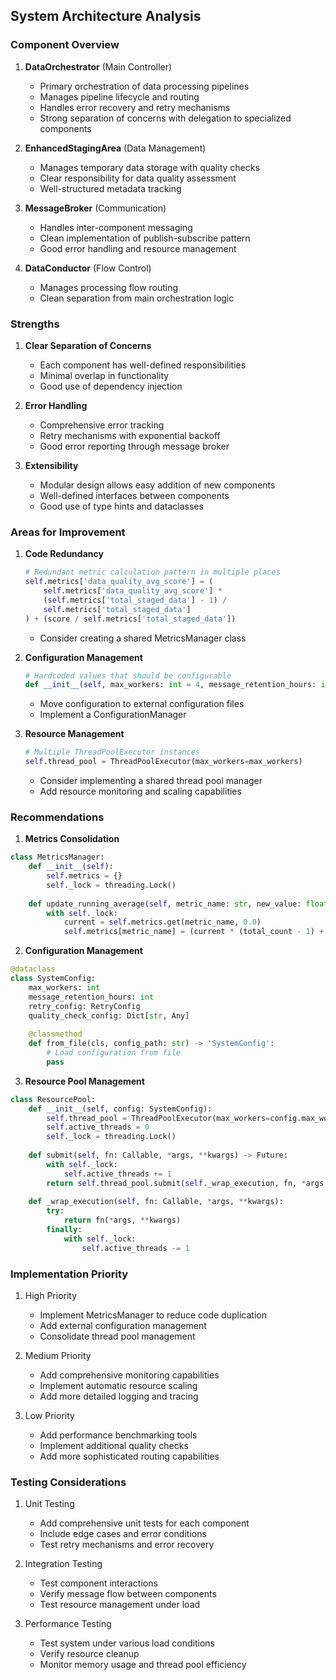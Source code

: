 ## System Architecture Analysis

### Component Overview
1. **DataOrchestrator** (Main Controller)
   - Primary orchestration of data processing pipelines
   - Manages pipeline lifecycle and routing
   - Handles error recovery and retry mechanisms
   - Strong separation of concerns with delegation to specialized components

2. **EnhancedStagingArea** (Data Management)
   - Manages temporary data storage with quality checks
   - Clear responsibility for data quality assessment
   - Well-structured metadata tracking

3. **MessageBroker** (Communication)
   - Handles inter-component messaging
   - Clean implementation of publish-subscribe pattern
   - Good error handling and resource management

4. **DataConductor** (Flow Control)
   - Manages processing flow routing
   - Clean separation from main orchestration logic

### Strengths

1. **Clear Separation of Concerns**
   - Each component has well-defined responsibilities
   - Minimal overlap in functionality
   - Good use of dependency injection

2. **Error Handling**
   - Comprehensive error tracking
   - Retry mechanisms with exponential backoff
   - Good error reporting through message broker

3. **Extensibility**
   - Modular design allows easy addition of new components
   - Well-defined interfaces between components
   - Good use of type hints and dataclasses

### Areas for Improvement

1. **Code Redundancy**
   ```python
   # Redundant metric calculation pattern in multiple places
   self.metrics['data_quality_avg_score'] = (
       self.metrics['data_quality_avg_score'] * 
       (self.metrics['total_staged_data'] - 1) / 
       self.metrics['total_staged_data']
   ) + (score / self.metrics['total_staged_data'])
   ```
   - Consider creating a shared MetricsManager class

2. **Configuration Management**
   ```python
   # Hardcoded values that should be configurable
   def __init__(self, max_workers: int = 4, message_retention_hours: int = 24):
   ```
   - Move configuration to external configuration files
   - Implement a ConfigurationManager

3. **Resource Management**
   ```python
   # Multiple ThreadPoolExecutor instances
   self.thread_pool = ThreadPoolExecutor(max_workers=max_workers)
   ```
   - Consider implementing a shared thread pool manager
   - Add resource monitoring and scaling capabilities

### Recommendations

1. **Metrics Consolidation**
```python
class MetricsManager:
    def __init__(self):
        self.metrics = {}
        self._lock = threading.Lock()
    
    def update_running_average(self, metric_name: str, new_value: float, total_count: int) -> None:
        with self._lock:
            current = self.metrics.get(metric_name, 0.0)
            self.metrics[metric_name] = (current * (total_count - 1) + new_value) / total_count
```

2. **Configuration Management**
```python
@dataclass
class SystemConfig:
    max_workers: int
    message_retention_hours: int
    retry_config: RetryConfig
    quality_check_config: Dict[str, Any]
    
    @classmethod
    def from_file(cls, config_path: str) -> 'SystemConfig':
        # Load configuration from file
        pass
```

3. **Resource Pool Management**
```python
class ResourcePool:
    def __init__(self, config: SystemConfig):
        self.thread_pool = ThreadPoolExecutor(max_workers=config.max_workers)
        self.active_threads = 0
        self._lock = threading.Lock()
    
    def submit(self, fn: Callable, *args, **kwargs) -> Future:
        with self._lock:
            self.active_threads += 1
        return self.thread_pool.submit(self._wrap_execution, fn, *args, **kwargs)
    
    def _wrap_execution(self, fn: Callable, *args, **kwargs):
        try:
            return fn(*args, **kwargs)
        finally:
            with self._lock:
                self.active_threads -= 1
```

### Implementation Priority

1. High Priority
   - Implement MetricsManager to reduce code duplication
   - Add external configuration management
   - Consolidate thread pool management

2. Medium Priority
   - Add comprehensive monitoring capabilities
   - Implement automatic resource scaling
   - Add more detailed logging and tracing

3. Low Priority
   - Add performance benchmarking tools
   - Implement additional quality checks
   - Add more sophisticated routing capabilities

### Testing Considerations

1. Unit Testing
   - Add comprehensive unit tests for each component
   - Include edge cases and error conditions
   - Test retry mechanisms and error recovery

2. Integration Testing
   - Test component interactions
   - Verify message flow between components
   - Test resource management under load

3. Performance Testing
   - Test system under various load conditions
   - Verify resource cleanup
   - Monitor memory usage and thread pool efficiency

